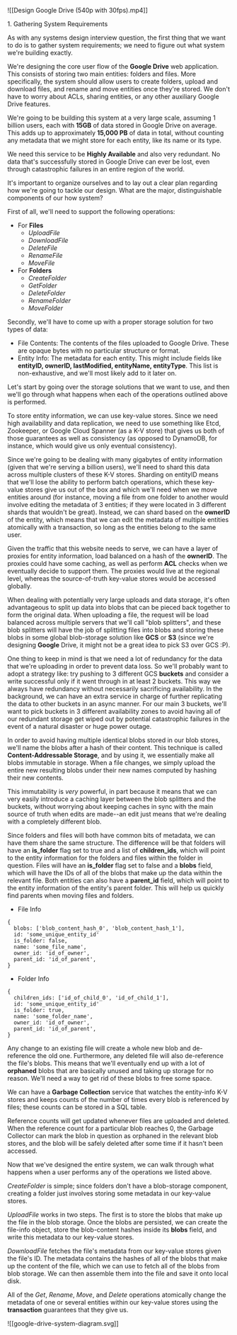 
![[Design Google Drive (540p with 30fps).mp4]]

1\. Gathering System Requirements

As with any systems design interview question, the first thing that we want to do is to gather system requirements; we need to figure out what system we're building exactly.

We're designing the core user flow of the **Google Drive** web application. This consists of storing two main entities: folders and files. More specifically, the system should allow users to create folders, upload and download files, and rename and move entities once they're stored. We don't have to worry about ACLs, sharing entities, or any other auxiliary Google Drive features.

We're going to be building this system at a very large scale, assuming 1 billion users, each with **15GB** of data stored in Google Drive on average. This adds up to approximately **15,000 PB** of data in total, without counting any metadata that we might store for each entity, like its name or its type.

We need this service to be **Highly Available** and also very redundant. No data that's successfully stored in Google Drive can ever be lost, even through catastrophic failures in an entire region of the world.

It's important to organize ourselves and to lay out a clear plan regarding how we're going to tackle our design. What are the major, distinguishable components of our how system?

First of all, we'll need to support the following operations:

-   For **Files**
    -   _UploadFile_
    -   _DownloadFile_
    -   _DeleteFile_
    -   _RenameFile_
    -   _MoveFile_
-   For **Folders**
    -   _CreateFolder_
    -   _GetFolder_
    -   _DeleteFolder_
    -   _RenameFolder_
    -   _MoveFolder_

Secondly, we'll have to come up with a proper storage solution for two types of data:

-   File Contents: The contents of the files uploaded to Google Drive. These are opaque bytes with no particular structure or format.
-   Entity Info: The metadata for each entity. This might include fields like **entityID, ownerID, lastModified, entityName, entityType**. This list is non-exhaustive, and we'll most likely add to it later on.

Let's start by going over the storage solutions that we want to use, and then we'll go through what happens when each of the operations outlined above is performed.

To store entity information, we can use key-value stores. Since we need high availability and data replication, we need to use something like Etcd, Zookeeper, or Google Cloud Spanner (as a K-V store) that gives us both of those guarantees as well as consistency (as opposed to DynamoDB, for instance, which would give us only eventual consistency).

Since we're going to be dealing with many gigabytes of entity information (given that we're serving a billion users), we'll need to shard this data across multiple clusters of these K-V stores. Sharding on entityID means that we'll lose the ability to perform batch operations, which these key-value stores give us out of the box and which we'll need when we move entities around (for instance, moving a file from one folder to another would involve editing the metadata of 3 entities; if they were located in 3 different shards that wouldn't be great). Instead, we can shard based on the **ownerID** of the entity, which means that we can edit the metadata of multiple entities atomically with a transaction, so long as the entities belong to the same user.

Given the traffic that this website needs to serve, we can have a layer of proxies for entity information, load balanced on a hash of the **ownerID**. The proxies could have some caching, as well as perform **ACL** checks when we eventually decide to support them. The proxies would live at the regional level, whereas the source-of-truth key-value stores would be accessed globally.

When dealing with potentially very large uploads and data storage, it's often advantageous to split up data into blobs that can be pieced back together to form the original data. When uploading a file, the request will be load balanced across multiple servers that we'll call "blob splitters", and these blob splitters will have the job of splitting files into blobs and storing these blobs in some global blob-storage solution like **GCS** or **S3** (since we're designing **Google** Drive, it might not be a great idea to pick S3 over GCS :P).

One thing to keep in mind is that we need a lot of redundancy for the data that we're uploading in order to prevent data loss. So we'll probably want to adopt a strategy like: try pushing to 3 different GCS **buckets** and consider a write successful only if it went through in at least 2 buckets. This way we always have redundancy without necessarily sacrificing availability. In the background, we can have an extra service in charge of further replicating the data to other buckets in an async manner. For our main 3 buckets, we'll want to pick buckets in 3 different availability zones to avoid having all of our redundant storage get wiped out by potential catastrophic failures in the event of a natural disaster or huge power outage.

In order to avoid having multiple identical blobs stored in our blob stores, we'll name the blobs after a hash of their content. This technique is called **Content-Addressable Storage**, and by using it, we essentially make all blobs immutable in storage. When a file changes, we simply upload the entire new resulting blobs under their new names computed by hashing their new contents.

This immutability is _very_ powerful, in part because it means that we can very easily introduce a caching layer between the blob splitters and the buckets, without worrying about keeping caches in sync with the main source of truth when edits are made--an edit just means that we're dealing with a completely different blob.

Since folders and files will both have common bits of metadata, we can have them share the same structure. The difference will be that folders will have an **is\_folder** flag set to true and a list of **children\_ids**, which will point to the entity information for the folders and files within the folder in question. Files will have an **is\_folder** flag set to false and a **blobs** field, which will have the IDs of all of the blobs that make up the data within the relevant file. Both entities can also have a **parent\_id** field, which will point to the entity information of the entity's parent folder. This will help us quickly find parents when moving files and folders.

-   File Info

```
{
  blobs: ['blob_content_hash_0', 'blob_content_hash_1'],
  id: 'some_unique_entity_id'
  is_folder: false,
  name: 'some_file_name',
  owner_id: 'id_of_owner',
  parent_id: 'id_of_parent',
}
```

-   Folder Info

```
{
  children_ids: ['id_of_child_0', 'id_of_child_1'],
  id: 'some_unique_entity_id'
  is_folder: true,
  name: 'some_folder_name',
  owner_id: 'id_of_owner',
  parent_id: 'id_of_parent',
}
```

Any change to an existing file will create a whole new blob and de-reference the old one. Furthermore, any deleted file will also de-reference the file's blobs. This means that we'll eventually end up with a lot of **orphaned** blobs that are basically unused and taking up storage for no reason. We'll need a way to get rid of these blobs to free some space.

We can have a **Garbage Collection** service that watches the entity-info K-V stores and keeps counts of the number of times every blob is referenced by files; these counts can be stored in a SQL table.

Reference counts will get updated whenever files are uploaded and deleted. When the reference count for a particular blob reaches 0, the Garbage Collector can mark the blob in question as orphaned in the relevant blob stores, and the blob will be safely deleted after some time if it hasn't been accessed.

Now that we've designed the entire system, we can walk through what happens when a user performs any of the operations we listed above.

_CreateFolder_ is simple; since folders don't have a blob-storage component, creating a folder just involves storing some metadata in our key-value stores.

_UploadFile_ works in two steps. The first is to store the blobs that make up the file in the blob storage. Once the blobs are persisted, we can create the file-info object, store the blob-content hashes inside its **blobs** field, and write this metadata to our key-value stores.

_DownloadFile_ fetches the file's metadata from our key-value stores given the file's ID. The metadata contains the hashes of all of the blobs that make up the content of the file, which we can use to fetch all of the blobs from blob storage. We can then assemble them into the file and save it onto local disk.

All of the _Get_, _Rename_, _Move_, and _Delete_ operations atomically change the metadata of one or several entities within our key-value stores using the **transaction** guarantees that they give us.

![[google-drive-system-diagram.svg]]